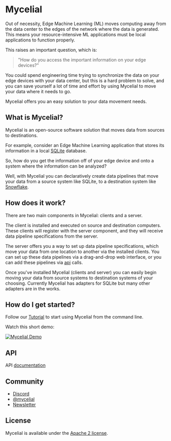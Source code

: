 # Mycelial

Out of necessity, Edge Machine Learning (ML) moves computing away from the data
center to the edges of the network where the data is generated. This means your
resource-intensive ML applications must be local applications to function
properly.

This raises an important question, which is: 

> "How do you access the important information on your edge devices?"

You could spend engineering time trying to synchronize the data on your edge 
devices with your data center, but this is a hard problem to solve, and you can
save yourself a lot of time and effort by using Mycelial to move your data where it needs to go.

Mycelial offers you an easy solution to your data movement needs.

## What is Mycelial?

Mycelial is an open-source software solution that moves data from sources to destinations. 

For example, consider an Edge Machine Learning application that stores its
information in a local [SQLite](https://sqlite.org/) database.

So, how do you get the information off of your edge device and onto a system
where the information can be analyzed?

Well, with Mycelial you can declaratively create data pipelines that move your 
data from a source system like SQLite, to a destination system like
[Snowflake](https://www.snowflake.com/).

## How does it work?

There are two main components in Mycelial: clients and a server.

The client is installed and executed on source and destination computers. These
clients will register with the server component, and they will receive
data pipeline specifications from the server.

The server offers you a way to set up data pipeline specifications, which move
your data from one location to another via the installed clients. You can set up
these data pipelines via a drag-and-drop web interface, or you can add these
pipelines via [api](/docs/API.md) calls.

Once you've installed Mycelial (clients and server) you can easily begin moving
your data from source systems to destination systems of your choosing. Currently
Mycelial has adapters for SQLite but many other adapters are in the works. 

## How do I get started?

Follow our [Tutorial](/docs/Tutorial.md) to start using Mycelial from the
command line.

Watch this short demo:

[![Mycelial Demo](http://img.youtube.com/vi/4WHOPRPfqgo/0.jpg)](http://www.youtube.com/watch?v=4WHOPRPfqgo "Mycelial Demo")

## API

API [documentation](/docs/API.md)

## Community

- [Discord](https://discord.gg/mycelial)
- [@mycelial](https://twitter.com/mycelial)
- [Newsletter](https://mycelial.com/#newsletter)

## License

Mycelial is available under the [Apache 2 license](LICENSE).